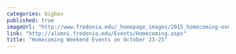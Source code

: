 ```yaml
---
categories: bigbox
published: true
imageUrl: "http://www.fredonia.edu/_homepage_images/2015_homecoming-events_v3.jpg"
link: "http://alumni.fredonia.edu/Events/Homecoming.aspx"
title: "Homecoming Weekend Events on October 23-25"
---
```


